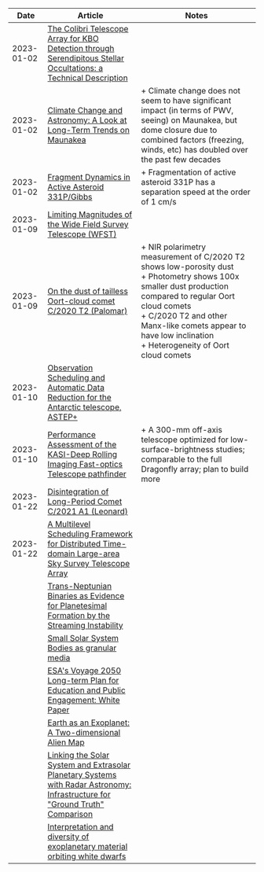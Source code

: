 | Date | Article | Notes | 
| ---- | ---- | ---- |
| 2023-01-02 | [The Colibri Telescope Array for KBO Detection through Serendipitous Stellar Occultations: a Technical Description](https://arxiv.org/abs/2210.05808) | |
| 2023-01-02 | [Climate Change and Astronomy: A Look at Long-Term Trends on Maunakea](https://arxiv.org/abs/2208.11794) | + Climate change does not seem to have significant impact (in terms of PWV, seeing) on Maunakea, but dome closure due to combined factors (freezing, winds, etc) has doubled over the past few decades |
| 2023-01-02 | [Fragment Dynamics in Active Asteroid 331P/Gibbs](https://arxiv.org/abs/2210.01432) | + Fragmentation of active asteroid 331P has a separation speed at the order of 1 cm/s |
| 2023-01-09 | [Limiting Magnitudes of the Wide Field Survey Telescope (WFST)](https://arxiv.org/abs/2301.03068) | |
| 2023-01-09 | [On the dust of tailless Oort-cloud comet C/2020 T2 (Palomar)](https://arxiv.org/abs/2210.13091) | + NIR polarimetry measurement of C/2020 T2 shows low-porosity dust <br> + Photometry shows 100x smaller dust production compared to regular Oort cloud comets <br> + C/2020 T2 and other Manx-like comets appear to have low inclination <br> + Heterogeneity of Oort cloud comets |
| 2023-01-10 | [Observation Scheduling and Automatic Data Reduction for the Antarctic telescope, ASTEP+](https://arxiv.org/abs/2208.04501) | |
| 2023-01-10 | [Performance Assessment of the KASI-Deep Rolling Imaging Fast-optics Telescope pathfinder](https://arxiv.org/abs/2207.14553) | + A 300-mm off-axis telescope optimized for low-surface-brightness studies; comparable to the full Dragonfly array; plan to build more |
| 2023-01-22 | [Disintegration of Long-Period Comet C/2021 A1 (Leonard)](https://arxiv.org/abs/2301.07860) | |
| 2023-01-22 | [A Multilevel Scheduling Framework for Distributed Time-domain Large-area Sky Survey Telescope Array](https://arxiv.org/abs/2301.07860) | |
| | [Trans-Neptunian Binaries as Evidence for Planetesimal Formation by the Streaming Instability](https://arxiv.org/abs/1906.11344) |
| | [Small Solar System Bodies as granular media](https://arxiv.org/abs/1907.02615) |
| | [ESA's Voyage 2050 Long-term Plan for Education and Public Engagement: White Paper](https://arxiv.org/abs/1908.01546) |
| | [Earth as an Exoplanet: A Two-dimensional Alien Map](https://arxiv.org/abs/1908.04350) |
| | [Linking the Solar System and Extrasolar Planetary Systems with Radar Astronomy: Infrastructure for "Ground Truth" Comparison](https://arxiv.org/abs/1908.05171) |
| | [Interpretation and diversity of exoplanetary material orbiting white dwarfs](https://arxiv.org/abs/1908.08047) |
